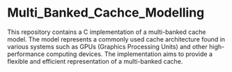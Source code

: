 # Multi_Banked_Cachce_Modelling
This repository contains a C implementation of a multi-banked cache model. The model represents a commonly used cache architecture found in various systems such as GPUs (Graphics Processing Units) and other high-performance computing devices. The implementation aims to provide a flexible and efficient representation of a multi-banked cache.
